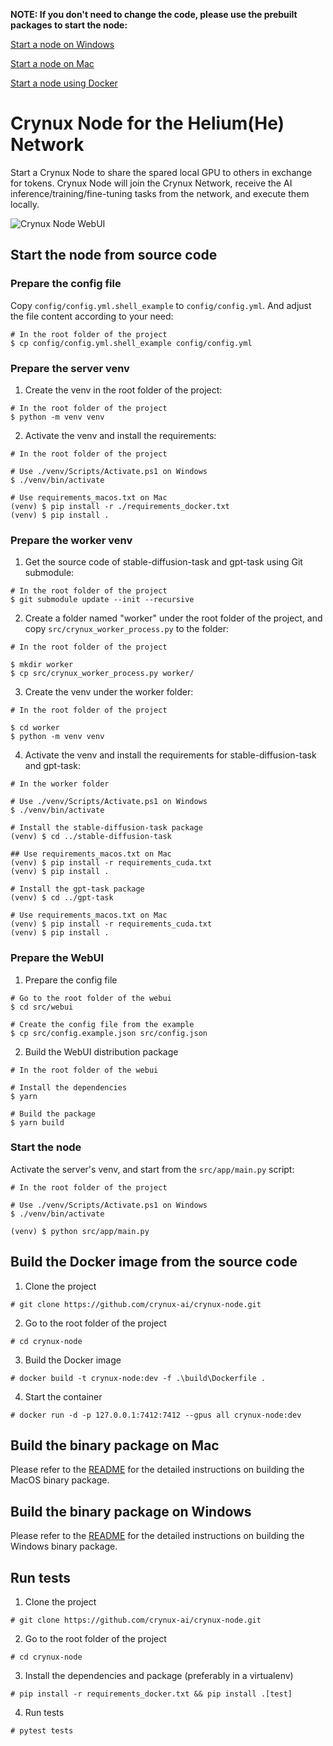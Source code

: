 **NOTE: If you don't need to change the code, please use the prebuilt packages to start the node:**

[Start a node on Windows](https://docs.crynux.ai/node-hosting/start-a-node-windows)

[Start a node on Mac](https://docs.crynux.ai/node-hosting/start-a-node-mac)

[Start a node using Docker](https://docs.crynux.ai/node-hosting/start-a-node-docker)


# Crynux Node for the Helium(He) Network

Start a Crynux Node to share the spared local GPU to others in exchange for tokens. Crynux Node will join the Crynux Network, receive the AI inference/training/fine-tuning tasks from the network, and execute them locally.

![Crynux Node WebUI](./docs/webui.png)

## Start the node from source code

### Prepare the config file

Copy ```config/config.yml.shell_example``` to ```config/config.yml```. And adjust the file content according to your need:
```shell
# In the root folder of the project
$ cp config/config.yml.shell_example config/config.yml
```

### Prepare the server venv

1. Create the venv in the root folder of the project:

```shell
# In the root folder of the project
$ python -m venv venv
```

2. Activate the venv and install the requirements:

```shell
# In the root folder of the project

# Use ./venv/Scripts/Activate.ps1 on Windows
$ ./venv/bin/activate

# Use requirements_macos.txt on Mac
(venv) $ pip install -r ./requirements_docker.txt
(venv) $ pip install .
```


### Prepare the worker venv

1. Get the source code of stable-diffusion-task and gpt-task using Git submodule:

```shell
# In the root folder of the project
$ git submodule update --init --recursive
```

2. Create a folder named "worker" under the root folder of the project, and copy ```src/crynux_worker_process.py``` to the folder:

```shell
# In the root folder of the project

$ mkdir worker
$ cp src/crynux_worker_process.py worker/
```
3. Create the venv under the worker folder:

```shell
# In the root folder of the project

$ cd worker
$ python -m venv venv
```

4. Activate the venv and install the requirements for stable-diffusion-task and gpt-task:

```shell
# In the worker folder

# Use ./venv/Scripts/Activate.ps1 on Windows
$ ./venv/bin/activate

# Install the stable-diffusion-task package
(venv) $ cd ../stable-diffusion-task

## Use requirements_macos.txt on Mac
(venv) $ pip install -r requirements_cuda.txt
(venv) $ pip install .

# Install the gpt-task package
(venv) $ cd ../gpt-task

# Use requirements_macos.txt on Mac
(venv) $ pip install -r requirements_cuda.txt
(venv) $ pip install .
```
### Prepare the WebUI
1. Prepare the config file
```shell
# Go to the root folder of the webui
$ cd src/webui

# Create the config file from the example
$ cp src/config.example.json src/config.json
```

2. Build the WebUI distribution package

```shell
# In the root folder of the webui

# Install the dependencies
$ yarn

# Build the package
$ yarn build
```

### Start the node

Activate the server's venv, and start from the ```src/app/main.py``` script:

```shell
# In the root folder of the project

# Use ./venv/Scripts/Activate.ps1 on Windows
$ ./venv/bin/activate

(venv) $ python src/app/main.py
```


## Build the Docker image from the source code

1. Clone the project

```shell
# git clone https://github.com/crynux-ai/crynux-node.git
```

2. Go to the root folder of the project

```shell
# cd crynux-node
```

3. Build the Docker image

```shell
# docker build -t crynux-node:dev -f .\build\Dockerfile . 
```

4. Start the container

```shell
# docker run -d -p 127.0.0.1:7412:7412 --gpus all crynux-node:dev
```

## Build the binary package on Mac

Please refer to the [README](https://github.com/crynux-ai/crynux-node/blob/main/build/macos/README.md) for the detailed instructions on building the MacOS binary package.


## Build the binary package on Windows

Please refer to the [README](https://github.com/crynux-ai/crynux-node/blob/main/build/windows/README.md) for the detailed instructions on building the Windows binary package.

## Run tests

1. Clone the project

```shell
# git clone https://github.com/crynux-ai/crynux-node.git
```

2. Go to the root folder of the project

```shell
# cd crynux-node
```

3. Install the dependencies and package (preferably in a virtualenv)

```shell
# pip install -r requirements_docker.txt && pip install .[test]
```

4. Run tests 

```shell
# pytest tests
```
